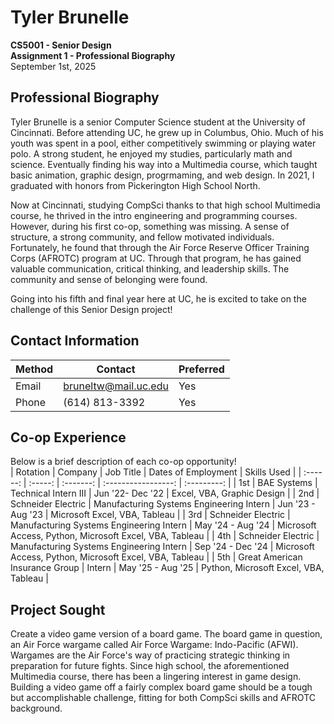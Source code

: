 # Tyler Brunelle
**CS5001 - Senior Design**  
**Assignment 1 - Professional Biography**  
September 1st, 2025  


## Professional Biography
Tyler Brunelle is a senior Computer Science student at the University of Cincinnati.
Before attending UC, he grew up in Columbus, Ohio.
Much of his youth was spent in a pool, either competitively swimming or playing water polo.
A strong student, he enjoyed my studies, particularly math and science.
Eventually finding his way into a Multimedia course, which taught basic animation, graphic design, progrmaming, and web design.
In 2021, I graduated with honors from Pickerington High School North.  

Now at Cincinnati, studying CompSci thanks to that high school Multimedia course, he thrived in the intro engineering and programming courses.
However, during his first co-op, something was missing.
A sense of structure, a strong community, and fellow motivated individuals.
Fortunately, he found that through the Air Force Reserve Officer Training Corps (AFROTC) program at UC.
Through that program, he has gained valuable communication, critical thinking, and leadership skills.
The community and sense of belonging were found.  

Going into his fifth and final year here at UC, he is excited to take on the challenge of this Senior Design project!


## Contact Information
| Method | Contact | Preferred |
| --- | ----- | ----- |
| Email | bruneltw@mail.uc.edu | Yes |
| Phone | (614) 813-3392 | Yes |


## Co-op Experience
Below is a brief description of each co-op opportunity!  
| Rotation | Company | Job Title | Dates of Employment | Skills Used |
| :------: | :-----: | :-------: | :-----------------: | :---------: |
| 1st | BAE Systems | Technical Intern III | Jun '22- Dec '22 | Excel, VBA, Graphic Design |
| 2nd | Schneider Electric | Manufacturing Systems Engineering Intern | Jun '23 - Aug '23 | Microsoft Excel, VBA, Tableau |
| 3rd | Schneider Electric | Manufacturing Systems Engineering Intern | May '24 - Aug '24 | Microsoft Access, Python, Microsoft Excel, VBA, Tableau |
| 4th | Schneider Electric | Manufacturing Systems Engineering Intern | Sep '24 - Dec '24 | Microsoft Access, Python, Microsoft Excel, VBA, Tableau |
| 5th | Great American Insurance Group | Intern | May '25 - Aug '25 | Python, Microsoft Excel, VBA, Tableau |

## Project Sought
Create a video game version of a board game.
The board game in question, an Air Force wargame called Air Force Wargame: Indo-Pacific (AFWI).
Wargames are the Air Force's way of practicing strategic thinking in preparation for future fights.
Since high school, the aforementioned Multimedia course, there has been a lingering interest in game design.
Building a video game off a fairly complex board game should be a tough but accomplishable challenge, fitting for both CompSci skills and AFROTC background.
